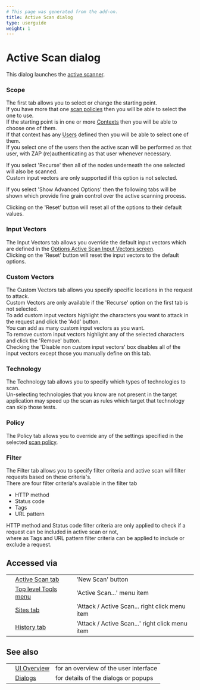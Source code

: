 ```yaml
---
# This page was generated from the add-on.
title: Active Scan dialog
type: userguide
weight: 1
---
```


# Active Scan dialog

This dialog launches the [active scanner](/docs/desktop/start/features/ascan/).  

### Scope

The first tab allows you to select or change the starting point.  
If you have more that one [scan policies](/docs/desktop/start/features/scanpolicy/) then you will be able to select the one to use.  
If the starting point is in one or more [Contexts](/docs/desktop/start/features/contexts/) then you will be able to choose one of them.  
If that context has any [Users](/docs/desktop/start/features/users/) defined then you will be able to select one of them.  
If you select one of the users then the active scan will be performed as that user, with ZAP (re)authenticating as that user whenever necessary.   

If you select 'Recurse' then all of the nodes underneath the one selected will also be scanned.  
Custom input vectors are only supported if this option is not selected.   

If you select 'Show Advanced Options' then the following tabs will be shown which provide fine grain control over the active scanning process.   

Clicking on the 'Reset' button will reset all of the options to their default values.

### Input Vectors

The Input Vectors tab allows you override the default input vectors which are defined in the [Options Active Scan Input Vectors screen](/docs/desktop/ui/dialogs/options/ascaninput/).  
Clicking on the 'Reset' button will reset the input vectors to the default options.

### Custom Vectors

The Custom Vectors tab allows you specify specific locations in the request to attack.  
Custom Vectors are only available if the 'Recurse' option on the first tab is not selected.  
To add custom input vectors highlight the characters you want to attack in the request and click the 'Add' button.  
You can add as many custom input vectors as you want.  
To remove custom input vectors highlight any of the selected characters and click the 'Remove' button.  
Checking the 'Disable non custom input vectors' box disables all of the input vectors except those you manually define on this tab.

### Technology

The Technology tab allows you to specify which types of technologies to scan.  
Un-selecting technologies that you know are not present in the target application may speed up the scan as rules which target that technology can skip those tests.

### Policy

The Policy tab allows you to override any of the settings specified in the selected [scan policy](/docs/desktop/start/features/scanpolicy/).

### Filter

The Filter tab allows you to specify filter criteria and active scan will filter requests based on these criteria's.   
There are four filter criteria's available in the filter tab   

* HTTP method
* Status code
* Tags
* URL pattern

HTTP method and Status code filter criteria are only applied to check if a request can be included in active scan or not,  
where as Tags and URL pattern filter criteria can be applied to include or exclude a request.   

## Accessed via

|   |                                                        |                                                 |
|---|--------------------------------------------------------|-------------------------------------------------|
|   | [Active Scan tab](/docs/desktop/ui/tabs/ascan/)        | 'New Scan' button                               |
|   | [Top level Tools menu](/docs/desktop/ui/tlmenu/tools/) | 'Active Scan...' menu item                      |
|   | [Sites tab](/docs/desktop/ui/tabs/sites/)              | 'Attack / Active Scan... right click menu item  |
|   | [History tab](/docs/desktop/ui/tabs/history/)          | 'Attack / Active Scan...' right click menu item |

## See also

|   |                                      |                                       |
|---|--------------------------------------|---------------------------------------|
|   | [UI Overview](/docs/desktop/ui/)     | for an overview of the user interface |
|   | [Dialogs](/docs/desktop/ui/dialogs/) | for details of the dialogs or popups  |
